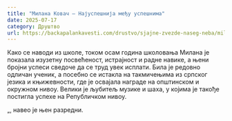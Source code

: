 ```yaml
---
title: "Милана Ковач – Најуспешнија међу успешнима"
date: 2025-07-17
category: Друштво
url: https://backapalankavesti.com/drustvo/sjajne-zvezde-naseg-neba/milana-kovac-najuspesnija-medju-uspesnima/
---
```


Како се наводи из школе, током осам година школовања Милана је показала изузетну посвећеност, истрајност и радне навике, а њени бројни успеси сведоче да се труд увек исплати. Била је редовно одличан ученик, а посебно се истакла на такмичењима из српског језика и књижевности, где је освајала награде на општинском и окружном нивоу. Велики је љубитељ музике и шаха, у којима је такође постигла успехе на Републичком нивоу.

„, навео је њен разредни.
